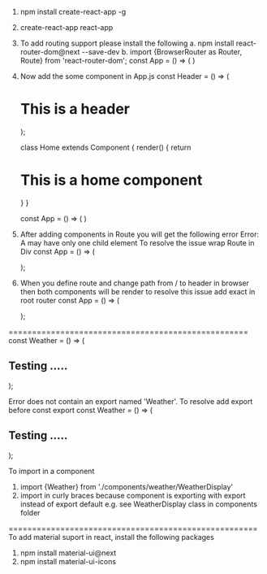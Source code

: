 1.  npm install create-react-app -g
2.  create-react-app react-app
3.  To add routing support please install the following
        a. npm install react-router-dom@next --save-dev
        b. import {BrowserRouter as Router, Route} from 'react-router-dom';
        const App = () => (
            <Router>
                <Route path="/" component={Home}/>
            </Router>
        )

4.  Now add the some component in App.js
    const Header = () => (<h1>This is a header</h1>);

    class Home extends Component {
        render() {
            return <div>
                <h1>This is a home component</h1>
            </div>
        }
    }

    const App = () => (
        <Router>
            <Route path="/" component={Home}/>
            <Route path="/header" component={Header}/>
        </Router>
    )

5. After adding components in Route you will get the following error
    Error: A <Router> may have only one child element
    To resolve the issue wrap Route in Div
    const App = () => (
        <Router>
            <div>
                <Route path="/" component={Home}/>
                <Route path="/header" component={Home}/>
            </div>
        </Router>
    );

6. When you define route and change path from / to header in browser then both components will be render
   to resolve this issue add exact in root router
    const App = () => (
        <Router>
            <div>
                <Route exact path="/" component={Home}/>
                <Route path="/header" component={Header}/>
            </div>
        </Router>
    );

===================================================
const Weather = () => (
    <h2>Testing .....</h2>
);

Error does not contain an export named 'Weather'.
To resolve add export before const
export const Weather = () => (
    <h2>Testing .....</h2>
);

To import in a component
1.  import {Weather} from './components/weather/WeatherDisplay'
2.  import in curly braces because component is exporting with export instead of export default
    e.g. see WeatherDisplay class in components folder

=====================================================
To add material suport in react, install the following packages

1.  npm install material-ui@next
2.  npm install material-ui-icons